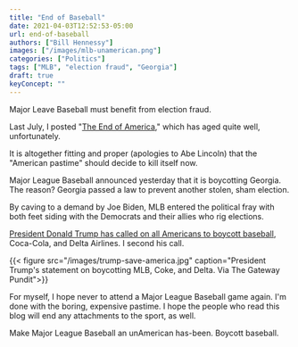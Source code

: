 ```yaml
---
title: "End of Baseball"
date: 2021-04-03T12:52:53-05:00
url: end-of-baseball
authors: ["Bill Hennessy"]
images: ["/images/mlb-unamerican.png"]
categories: ["Politics"]
tags: ["MLB", "election fraud", "Georgia"]
draft: true
keyConcept: ""
---
```


Major Leave Baseball must benefit from election fraud. 

Last July, I posted "[The End of America](https://www.hennessysview.com/the-end-of-america/)," which has aged quite well, unfortunately. 

It is altogether fitting and proper (apologies to Abe Lincoln) that the "American pastime" should decide to kill itself now. 

Major League Baseball announced yesterday that it is boycotting Georgia. The reason? Georgia passed a law to prevent another stolen, sham election. 

By caving to a demand by Joe Biden, MLB entered the political fray with both feet siding with the Democrats and their allies who rig elections. 

[President Donald Trump has called on all Americans to boycott baseball](https://www.thegatewaypundit.com/2021/04/president-trump-releases-statement-boycott-baseball-companies-interfering-fair-free-elections-listening-coke-delta/), Coca-Cola, and Delta Airlines. I second his call. 

{{< figure src="/images/trump-save-america.jpg" caption="President Trump's statement on boycotting MLB, Coke, and Delta. Via The Gateway Pundit">}}

For myself, I hope never to attend a Major League Baseball game again. I'm done with the boring, expensive pastime. I hope the people who read this blog will end any attachments to the sport, as well. 

Make Major League Baseball an unAmerican has-been. Boycott baseball.
